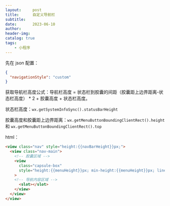 ```yaml
---
layout:     post
title:      自定义导航栏
subtitle:   
date:       2023-06-10
author:     
header-img: 
catalog: true
tags:
    - 小程序
---
```


先在 json 配置：

```json
{
  "navigationStyle": "custom"
}
```

获取导航栏高度公式：导航栏高度 = 状态栏到胶囊的间距（胶囊距上边界距离-状态栏高度） * 2 + 胶囊高度 + 状态栏高度。

状态栏高度：`wx.getSystemInfoSync().statusBarHeight`

胶囊高度和胶囊距上边界距离：`wx.getMenuButtonBoundingClientRect().height` 和 `wx.getMenuButtonBoundingClientRect().top`

html：

```html
<view class="nav" style="height:{{navBarHeight}}px;">
  <view class="nav-main">
    <!-- 胶囊区域 -->
    <view
      class="capsule-box"
      style="height:{{menuHeight}}px; min-height:{{menuHeight}}px; line-height:{{menuHeight}}px; bottom:{{menuBotton}}px;left:{{menuRight}}px;"
    >
    <!-- 导航内容区域 -->
      <slot></slot>
    </view>
  </view>
</view>
```
